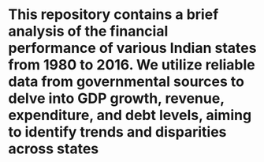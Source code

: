 # This repository contains a brief analysis of the financial performance of various Indian states from 1980 to 2016. We utilize reliable data from governmental sources to delve into GDP growth, revenue, expenditure, and debt levels, aiming to identify trends and disparities across states
